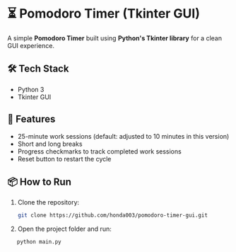 # ⏳ Pomodoro Timer (Tkinter GUI)

A simple **Pomodoro Timer** built using **Python's Tkinter library** for a clean GUI experience.

## 🛠 Tech Stack
- Python 3  
- Tkinter GUI

## 🚀 Features
- 25-minute work sessions (default: adjusted to 10 minutes in this version)  
- Short and long breaks  
- Progress checkmarks to track completed work sessions  
- Reset button to restart the cycle  

## 📦 How to Run
1. Clone the repository:
   ```bash
   git clone https://github.com/honda003/pomodoro-timer-gui.git
   ```
2. Open the project folder and run:
```bash
   python main.py
```
